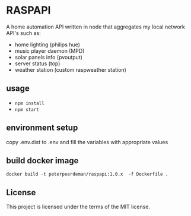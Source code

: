 # RASPAPI

A home automation API written in node that aggregates my local network API's such as:

- home lighting (philips hue)
- music player daemon (MPD)
- solar panels info (pvoutput)
- server status (top)
- weather station (custom raspweather station)

## usage

- `npm install`
- `npm start`

## environment setup

copy .env.dist to .env and fill the variables with appropriate values

## build docker image

`docker build -t peterpeerdeman/raspapi:1.0.x  -f Dockerfile .`

## License

This project is licensed under the terms of the MIT license.
